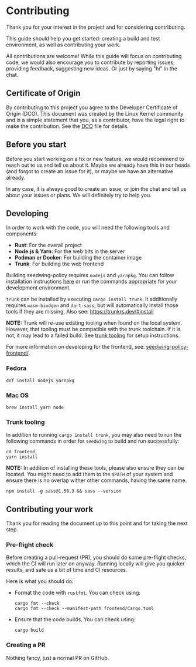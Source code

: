 # Contributing

Thank you for your interest in the project and for considering contributing.

This guide should help you get started: creating a build and test environment, as well as contributing your work.

All contributions are welcome! While this guide will focus on contributing code, we would also encourage you to contribute by reporting issues, providing feedback, suggesting new ideas. Or just by saying "hi" in the chat.

## Certificate of Origin

By contributing to this project you agree to the Developer Certificate of
Origin (DCO). This document was created by the Linux Kernel community and is a
simple statement that you, as a contributor, have the legal right to make the
contribution. See the [DCO](DCO) file for details.

## Before you start

Before you start working on a fix or new feature, we would recommend to reach out to us and tell us about it. Maybe
we already have this in our heads (and forgot to create an issue for it), or maybe we have an alternative already.

In any case, it is always good to create an issue, or join the chat and tell us about your issues or plans. We will
definitely try to help you.

## Developing

In order to work with the code, you will need the following tools and components:

* **Rust**: For the overall project
* **Node.js & Yarn**: For the web bits in the server
* **Podman or Docker**: For building the container image
* **Trunk**: For building the web frontend

Building seedwing-policy requires `nodejs` and `yarnpkg`. You can follow installation instructions [here](https://developer.fedoraproject.org/tech/languages/nodejs/nodejs.html) or run the commands appropriate for your development environment.

`trunk` can be installed by executing `cargo install trunk`. It additionally requires `wasm-bindgen` and `dart-sass`, but will automatically install those tools if they are missing. Also see: https://trunkrs.dev/#install

**NOTE:** Trunk will re-use existing tooling when found on the local system. However, that tooling must be compatible
with the trunk toolchain. If it is not, it may lead to a failed build. See [trunk tooling](#trunk-tooling) for
setup instructions.

For more information on developing for the frontend, see: [seedwing-policy-frontend/](frontend/).

### Fedora

```shell
dnf install nodejs yarnpkg
```

### Mac OS

```shell
brew install yarn node
```

### Trunk tooling

In addition to running `cargo install trunk`, you may also need to run the following commands in order for `seedwing` to build and run successfully:

```shell
cd frontend
yarn install
```

**NOTE:** In addition of installing these tools, please also ensure they can be located. You might need to add
them to the `$PATH` of your system and ensure there is no overlap wither other commands, having the same name.

```shell
npm install -g sass@1.58.3 && sass --version
```

## Contributing your work

Thank you for reading the document up to this point and for taking the next step.

### Pre-flight check

Before creating a pull-request (PR), you should do some pre-flight checks, which the CI will run later on anyway.
Running locally will give you quicker results, and safe us a bit of time and CI resources.

Here is what you should do:

* Format the code with `rustfmt`. You can check using:

  ```shell
  cargo fmt --check
  cargo fmt --check --manifest-path frontend/Cargo.toml
  ```

* Ensure that the code builds. You can check using:

  ```shell
  cargo build
  ```

### Creating a PR

Nothing fancy, just a normal PR on GitHub.
